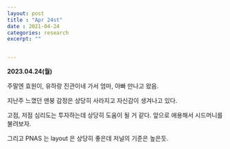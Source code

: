 ```yaml
---
layout: post
title : "Apr 24st"
date : 2021-04-24
categories: research
excerpt: ""


---
```



**2023.04.24(월)**



주말엔 효원이, 유하랑 진관이네 가서 엄마, 아빠 만나고 왔음. 

지난주 느꼈던 맨붕 감정은 상당히 사라지고 자신감이 생겨나고 있다. 

고점, 저점 심리도는 투자하는데 상당히 도움이 될 거 같다. 앞으로 애용해서 시드머니를 불려보자. 

그리고 PNAS 는 layout 은 상당히 좋은데 저널의 기준은 높은듯. 